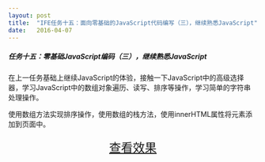 ```yaml
---
layout: post
title:  "IFE任务十五：面向零基础的JavaScript代码编写（三），继续熟悉JavaScript"
date:   2016-04-07
---
```



##### 任务十五：零基础JavaScript编码（三），继续熟悉JavaScript

在上一任务基础上继续JavaScript的体验，接触一下JavaScript中的高级选择器，学习JavaScript中的数组对象遍历、读写、排序等操作，学习简单的字符串处理操作。

使用数组方法实现排序操作，使用数组的栈方法，使用innerHTML属性将元素添加到页面中。

<div>
<a href="https://irife.github.io/ife/tliyun/task15/task15.html" target="_blank"><div style="height:50px;line-height:50px;text-align:center;font-size:24px;">查看效果</div></a>
</div>


